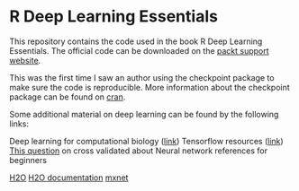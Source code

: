 # R Deep Learning Essentials

This repository contains the code used in the book R Deep Learning Essentials. The official code can be downloaded on the [packt support website](https://www.packtpub.com/books/content/support). 

This was the first time I saw an author using the checkpoint package to make sure the code is reproducible. More information about the checkpoint package can be found on [cran](https://cran.r-project.org/web/packages/checkpoint/index.html).



Some additional material on deep learning can be found by the following links:

Deep learning for computational biology ([link](http://classic.msb.embopress.org/content/12/7/878))
Tensorflow resources ([link](https://hackerlists.com/tensorflow-resources/))
[This question](http://stats.stackexchange.com/questions/226911/neural-network-references-textbooks-online-courses-for-beginners#226919) on cross validated about Neural network references for beginners

[H2O](http://www.h2o.ai/)
[H2O documentation](https://h2o-release.s3.amazonaws.com/h2o/rel-turing/3/docs-website/index.html)
[mxnet](https://github.com/dmlc/mxnet)

